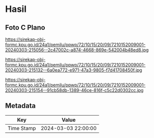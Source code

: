 # Hasil

## Foto C Plano

https://sirekap-obj-formc.kpu.go.id/24a1/pemilu/ppwp/72/10/15/20/09/7210152009001-20240303-215056--2c47002c-a874-4668-869e-542004b48ed8.jpg

https://sirekap-obj-formc.kpu.go.id/24a1/pemilu/ppwp/72/10/15/20/09/7210152009001-20240303-215132--6a0ea772-e971-47a3-9805-f7d41708450f.jpg

https://sirekap-obj-formc.kpu.go.id/24a1/pemilu/ppwp/72/10/15/20/09/7210152009001-20240303-215154--91cb58db-1389-46ce-816f-c5c22d0302cc.jpg


## Metadata

| Key        | Value               |
| ---------- | ------------------- |
| Time Stamp | 2024-03-03 22:00:00 |




